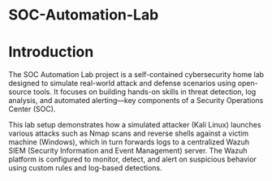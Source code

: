 # SOC-Automation-Lab
# Introduction
The SOC Automation Lab project is a self-contained cybersecurity home lab designed to simulate real-world attack and defense scenarios using open-source tools. It focuses on building hands-on skills in threat detection, log analysis, and automated alerting—key components of a Security Operations Center (SOC).

This lab setup demonstrates how a simulated attacker (Kali Linux) launches various attacks such as Nmap scans and reverse shells against a victim machine (Windows), which in turn forwards logs to a centralized Wazuh SIEM (Security Information and Event Management) server. The Wazuh platform is configured to monitor, detect, and alert on suspicious behavior using custom rules and log-based detections.
